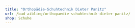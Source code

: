 ```yaml
---
title: "Orthopädie-Schuhtechnik Dieter Panitz"
url: /bad-aibling/orthopaedie-schuhtechnik-dieter-panitz/
shop: Schuhe
---
```

